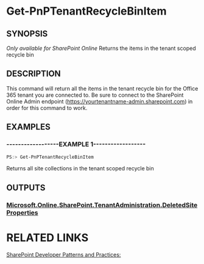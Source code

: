 # Get-PnPTenantRecycleBinItem

## SYNOPSIS
*Only available for SharePoint Online*
Returns the items in the tenant scoped recycle bin

## DESCRIPTION
This command will return all the items in the tenant recycle bin for the Office 365 tenant you are connected to. Be sure to connect to the SharePoint Online Admin endpoint (https://yourtenantname-admin.sharepoint.com) in order for this command to work.

## EXAMPLES

### ------------------EXAMPLE 1------------------
```powershell
PS:> Get-PnPTenantRecycleBinItem
```

Returns all site collections in the tenant scoped recycle bin

## OUTPUTS

### [Microsoft.Online.SharePoint.TenantAdministration.DeletedSiteProperties](https://msdn.microsoft.com/en-us/library/microsoft.online.sharepoint.tenantadministration.deletedsiteproperties.aspx)

# RELATED LINKS

[SharePoint Developer Patterns and Practices:](http://aka.ms/sppnp)
